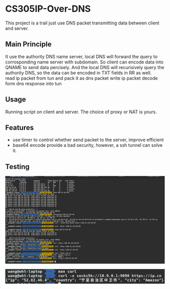 # CS305IP-Over-DNS
This project is a trail just use DNS packet transmitting data between client and server.
## Main Principle
It use the authority DNS name server, local DNS will forward the query to corrosponding name server with subdomain. So client can encode data into QNAME to send data percisely. And the local DNS will recurisively query the authority DNS, so the data can be encoded in TXT fields in RR as well.  
read ip packet from tun and pack it as dns packet
write ip packet decode form dns response into tun
## Usage
Running script on client and server. The choice of proxy or NAT is yours.
## Features
-  use timer to control whether send packet to the server, improve efficient
-  base64 encode provide a bad security, however, a ssh tunnel can solve it.

## Testing

![](README.assets/1b3e2e971b955cbb77471df4527b36bb.png)



![](README.assets/479ff4b200009bfa252c36971f0aa17b.png)

